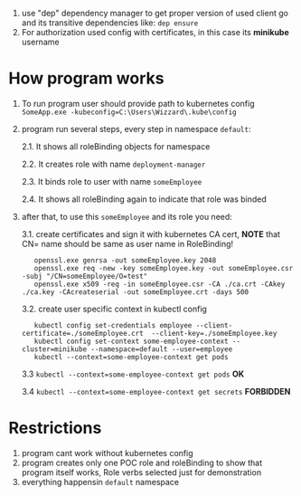 1. use "dep" dependency manager to get proper version of used client go and its transitive dependencies like: `dep ensure`
2. For authorization used config with certificates, in this case its **minikube** username

How program works
=============
1.  To run program user should provide path to kubernetes config
`SomeApp.exe -kubeconfig=C:\Users\Wizzard\.kube\config`

2.  program run several steps, every step in namespace `default`:

    2.1. It shows all roleBinding objects for namespace
     
    2.2. It creates role with name `deployment-manager`
    
    2.3. It binds role to user with name `someEmployee`
    
    2.4. It shows all roleBinding again to indicate that role was binded    

3. after that, to use this `someEmployee` and its role you need:

    3.1. create certificates and sign it with kubernetes CA cert, **NOTE** that CN= name should be same as user name in RoleBinding!
                     
          openssl.exe genrsa -out someEmployee.key 2048
          openssl.exe req -new -key someEmployee.key -out someEmployee.csr -subj "/CN=someEmployee/O=test"
          openssl.exe x509 -req -in someEmployee.csr -CA ./ca.crt -CAkey ./ca.key -CAcreateserial -out someEmployee.crt -days 500
    3.2. create user specific context in kubectl config
          
          kubectl config set-credentials employee --client-certificate=./someEmployee.crt  --client-key=./someEmployee.key
          kubectl config set-context some-employee-context --cluster=minikube --namespace=default --user=employee
          kubectl --context=some-employee-context get pods
    3.3 `kubectl --context=some-employee-context get pods`  **OK**
    
    3.4 `kubectl --context=some-employee-context get secrets` **FORBIDDEN**
            

Restrictions
=====
1. program cant work without kubernetes config
2. program creates only one POC role and roleBinding to show that program itself works, Role verbs selected just for demonstration
3. everything happensin `default` namespace                   